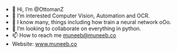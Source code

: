 - 👋 Hi, I’m @OttomanZ
- 👀 I’m interested Computer Vision, Automation and OCR.
- 🌱 I know many, things including how train a neural network oOo.
- 💞️ I’m looking to collaborate on everything in python.
- 📫 How to reach me muneeb@muneeb.co
- Website: www.muneeb.co

<!---
OttomanZ/OttomanZ is a ✨ special ✨ repository because its `README.md` (this file) appears on your GitHub profile.
You can click the Preview link to take a look at your changes.
--->
